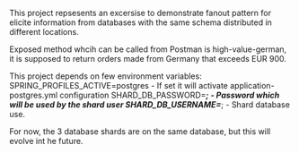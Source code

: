 This project repsesents an excersise to demonstrate fanout pattern for elicite information from databases with the same schema distributed in different locations. 

Exposed method whcih can be called from Postman is high-value-german, it is supposed to return orders made from Germany that exceeds EUR 900. 

This project depends on few environment variables:
SPRING_PROFILES_ACTIVE=postgres - If set it will activate application-postgres.yml configuration
SHARD_DB_PASSWORD=*****; - Password which will be used by the shard user
SHARD_DB_USERNAME=*****; - Shard database use. 

For now, the 3 database shards are on the same database, but this will evolve int he future. 
